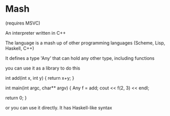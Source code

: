 # Mash

(requires MSVC)

An interpreter written in C++

The language is a mash up of other programming languages (Scheme, Lisp, Haskell, C++)

It defines a type 'Any' that can hold any other type, including functions

you can use it as a library to do this

int add(int x, int y)
{
   return x+y;
}

int main(int argc, char** argv)
{
   Any f = add;
   cout << f(2, 3) << endl;

   return 0;
}

or you can use it directly. It has Haskell-like syntax

